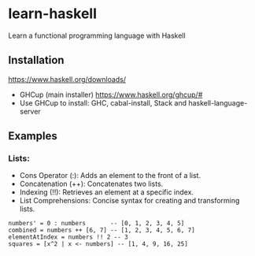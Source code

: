 # learn-haskell
Learn a functional programming language with Haskell

## Installation
https://www.haskell.org/downloads/
- GHCup (main installer) https://www.haskell.org/ghcup/#
- Use GHCup to install: GHC, cabal-install, Stack and haskell-language-server

## Examples
### Lists:  
- Cons Operator (:): Adds an element to the front of a list.
- Concatenation (++): Concatenates two lists.
- Indexing (!!): Retrieves an element at a specific index.
- List Comprehensions: Concise syntax for creating and transforming lists.
```
numbers' = 0 : numbers       -- [0, 1, 2, 3, 4, 5]
combined = numbers ++ [6, 7] -- [1, 2, 3, 4, 5, 6, 7]
elementAtIndex = numbers !! 2 -- 3
squares = [x^2 | x <- numbers] -- [1, 4, 9, 16, 25]
```
